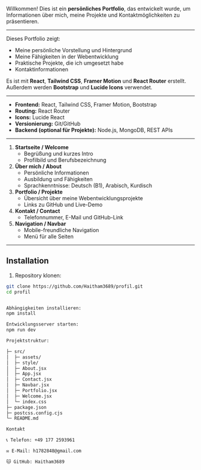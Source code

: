 

Willkommen! Dies ist ein **persönliches Portfolio**, das entwickelt wurde, um Informationen über mich, meine Projekte und Kontaktmöglichkeiten zu präsentieren.

---

Dieses Portfolio zeigt:

- Meine persönliche Vorstellung und Hintergrund
- Meine Fähigkeiten in der Webentwicklung
- Praktische Projekte, die ich umgesetzt habe
- Kontaktinformationen

Es ist mit **React**, **Tailwind CSS**, **Framer Motion** und **React Router** erstellt. Außerdem werden **Bootstrap** und **Lucide Icons** verwendet.

---



- **Frontend:** React, Tailwind CSS, Framer Motion, Bootstrap
- **Routing:** React Router
- **Icons:** Lucide React
- **Versionierung:** Git/GitHub
- **Backend (optional für Projekte):** Node.js, MongoDB, REST APIs

---



1. **Startseite / Welcome**
   - Begrüßung und kurzes Intro
   - Profilbild und Berufsbezeichnung
2. **Über mich / About**
   - Persönliche Informationen
   - Ausbildung und Fähigkeiten
   - Sprachkenntnisse: Deutsch (B1), Arabisch, Kurdisch
3. **Portfolio / Projekte**
   - Übersicht über meine Webentwicklungsprojekte
   - Links zu GitHub und Live-Demo
4. **Kontakt / Contact**
   - Telefonnummer, E-Mail und GitHub-Link
5. **Navigation / Navbar**
   - Mobile-freundliche Navigation
   - Menü für alle Seiten

---

## Installation

1. Repository klonen:

```bash
git clone https://github.com/Haitham3689/profil.git
cd profil


Abhängigkeiten installieren:
npm install

Entwicklungsserver starten:
npm run dev

Projektstruktur:

├─ src/
│  ├─ assets/           
│  ├─ style/           
│  ├─ About.jsx
│  ├─ App.jsx
│  ├─ Contact.jsx
│  ├─ Navbar.jsx
│  ├─ Portfolio.jsx
│  ├─ Welcome.jsx
│  └─ index.css
├─ package.json
├─ postcss.config.cjs
└─ README.md

Kontakt

📞 Telefon: +49 177 2593961

✉️ E-Mail: h1782848@gmail.com

🐱 GitHub: Haitham3689
